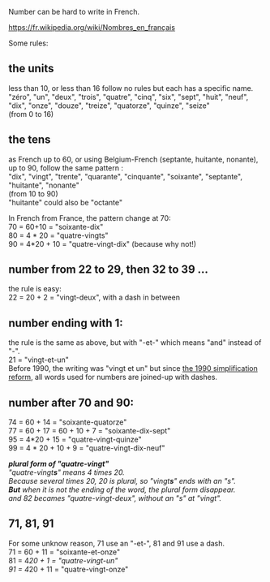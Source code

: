 Number can be hard to write in French.

https://fr.wikipedia.org/wiki/Nombres_en_français

Some rules:

## the units
less than 10, or less than 16 follow no rules but each has a specific name.  
"zéro", "un", "deux", "trois", "quatre", "cinq", "six", "sept", "huit", "neuf", "dix", "onze", "douze", "treize", "quatorze", "quinze", "seize"  
(from 0 to 16)

## the tens
as French up to 60, or using Belgium-French (septante, huitante, nonante), up to 90, follow the same pattern :   
"dix", "vingt", "trente", "quarante", "cinquante", "soixante", "septante", "huitante", "nonante"  
(from 10 to 90)  
"huitante" could also be "octante"  
  
In French from France, the pattern change at 70:  
70 = 60+10 =  "soixante-dix"  
80 = 4 * 20 = "quatre-vingts"  
90 = 4*20 + 10 = "quatre-vingt-dix" (because why not!)  


## number from 22 to 29, then 32 to 39 ...
the rule is easy:  
22 = 20 + 2 = "vingt-deux", with a dash in between

## number ending with 1:
the rule is the same as above, but with "-et-" which means "and" instead of "-".    
21 = "vingt-et-un"  
Before 1990, the writing was "vingt et un" but since [the 1990 simplification reform](https://fr.wiktionary.org/wiki/Annexe:Rectifications_orthographiques_du_fran%C3%A7ais_en_1990#Num%C3%A9raux_compos%C3%A9s), all words used for numbers are joined-up with dashes.  

## number after 70 and 90:
74 = 60 + 14 = "soixante-quatorze"  
77 = 60 + 17 = 60 + 10 + 7 = "soixante-dix-sept"  
95 = 4*20 + 15 = "quatre-vingt-quinze"  
99 = 4 * 20 + 10 + 9 = "quatre-vingt-dix-neuf"

_**plural form of "quatre-vingt"**  
"quatre-vingt**s**" means 4 times 20.  
Because several times 20, 20 is plural, so "vingt**s**" ends with an "s".  
**But** when it is not the ending of the word, the plural form disappear.  
and 82 becames "quatre-vingt-deux", without an "s" at "vingt"._

## 71, 81, 91
For some unknow reason, 71 use an "-et-", 81 and 91 use a dash.  
71 = 60 + 11 = "soixante-et-onze"  
81 = 4*20 + 1 = "quatre-vingt-un"  
91 = 4*20 + 11 = "quatre-vingt-onze"
